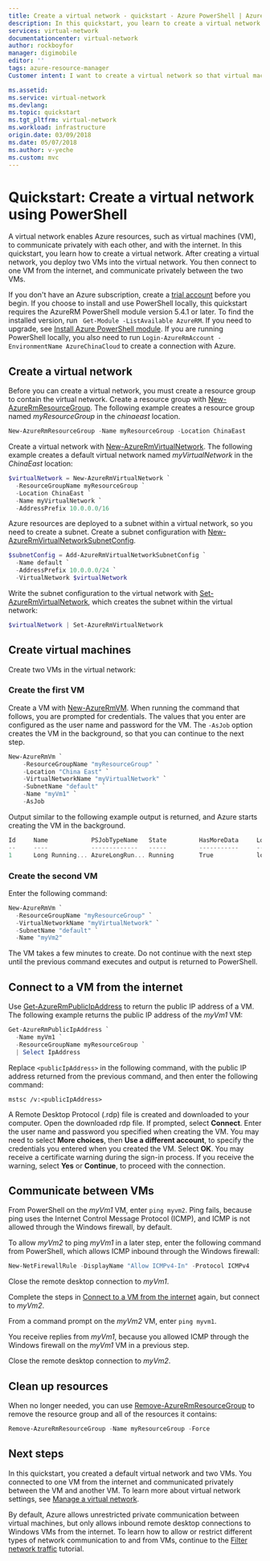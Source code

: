 ```yaml
---
title: Create a virtual network - quickstart - Azure PowerShell | Azure
description: In this quickstart, you learn to create a virtual network using the Azure portal. A virtual network enables Azure resources, such as virtual machines, to communicate privately with each other, and with the internet.
services: virtual-network
documentationcenter: virtual-network
author: rockboyfor
manager: digimobile
editor: ''
tags: azure-resource-manager
Customer intent: I want to create a virtual network so that virtual machines can communicate with privately with each other and with the internet.

ms.assetid: 
ms.service: virtual-network
ms.devlang: 
ms.topic: quickstart
ms.tgt_pltfrm: virtual-network
ms.workload: infrastructure
origin.date: 03/09/2018
ms.date: 05/07/2018
ms.author: v-yeche
ms.custom: mvc
---
```


# Quickstart: Create a virtual network using PowerShell

A virtual network enables Azure resources, such as virtual machines (VM), to communicate privately with each other, and with the internet. In this quickstart, you learn how to create a virtual network. After creating a virtual network, you deploy two VMs into the virtual network. You then connect to one VM from the internet, and communicate privately between the two VMs.

If you don't have an Azure subscription, create a [trial account](https://www.azure.cn/pricing/1rmb-trial) before you begin.
If you choose to install and use PowerShell locally, this quickstart requires the AzureRM PowerShell module version 5.4.1 or later. To find the installed version, run ` Get-Module -ListAvailable AzureRM`. If you need to upgrade, see [Install Azure PowerShell module](https://docs.microsoft.com/powershell/azure/install-azurerm-ps). If you are running PowerShell locally, you also need to run `Login-AzureRmAccount -EnvironmentName AzureChinaCloud` to create a connection with Azure.

## Create a virtual network

Before you can create a virtual network, you must create a resource group to contain the virtual network. Create a resource group with [New-AzureRmResourceGroup](https://docs.microsoft.com/powershell/module/AzureRM.Resources/New-AzureRmResourceGroup). The following example creates a resource group named *myResourceGroup* in the *chinaeast* location.

```powershell
New-AzureRmResourceGroup -Name myResourceGroup -Location ChinaEast
```

Create a virtual network with [New-AzureRmVirtualNetwork](https://docs.microsoft.com/powershell/module/azurerm.network/new-azurermvirtualnetwork). The following example creates a default virtual network named *myVirtualNetwork* in the *ChinaEast* location:

```powershell
$virtualNetwork = New-AzureRmVirtualNetwork `
  -ResourceGroupName myResourceGroup `
  -Location ChinaEast `
  -Name myVirtualNetwork `
  -AddressPrefix 10.0.0.0/16
```

Azure resources are deployed to a subnet within a virtual network, so you need to create a subnet. Create a subnet configuration with [New-AzureRmVirtualNetworkSubnetConfig](https://docs.microsoft.com/powershell/module/azurerm.network/new-azurermvirtualnetworksubnetconfig). 

```powershell
$subnetConfig = Add-AzureRmVirtualNetworkSubnetConfig `
  -Name default `
  -AddressPrefix 10.0.0.0/24 `
  -VirtualNetwork $virtualNetwork
```

Write the subnet configuration to the virtual network with [Set-AzureRmVirtualNetwork](https://docs.microsoft.com/powershell/module/azurerm.network/Set-AzureRmVirtualNetwork), which creates the subnet within the virtual network:

```powershell
$virtualNetwork | Set-AzureRmVirtualNetwork
```

## Create virtual machines

Create two VMs in the virtual network:

### Create the first VM

Create a VM with [New-AzureRmVM](https://docs.microsoft.com/powershell/module/azurerm.compute/new-azurermvm). When running the command that follows, you are prompted for credentials. The values that you enter are configured as the user name and password for the VM. The `-AsJob` option creates the VM in the background, so that you can continue to the next step.

```powershell
New-AzureRmVm `
    -ResourceGroupName "myResourceGroup" `
    -Location "China East" `
    -VirtualNetworkName "myVirtualNetwork" `
    -SubnetName "default" `
    -Name "myVm1" `
    -AsJob
```

Output similar to the following example output is returned, and Azure starts creating the VM in the background.

```powershell
Id     Name            PSJobTypeName   State         HasMoreData     Location             Command                  
--     ----            -------------   -----         -----------     --------             -------                  
1      Long Running... AzureLongRun... Running       True            localhost            New-AzureRmVM     
```

### Create the second VM 

Enter the following command:

```powershell
New-AzureRmVm `
  -ResourceGroupName "myResourceGroup" `
  -VirtualNetworkName "myVirtualNetwork" `
  -SubnetName "default" `
  -Name "myVm2"
```

The VM takes a few minutes to create. Do not continue with the next step until the previous command executes and output is returned to PowerShell.

## Connect to a VM from the internet

Use [Get-AzureRmPublicIpAddress](https://docs.microsoft.com/powershell/module/azurerm.network/get-azurermpublicipaddress) to return the public IP address of a VM. The following example returns the public IP address of the *myVm1* VM:

```powershell
Get-AzureRmPublicIpAddress `
  -Name myVm1 `
  -ResourceGroupName myResourceGroup `
  | Select IpAddress
```

Replace `<publicIpAddress>` in the following command, with the public IP address returned from the previous command, and then enter the following command: 

```
mstsc /v:<publicIpAddress>
```

A Remote Desktop Protocol (.rdp) file is created and downloaded to your computer. Open the downloaded rdp file. If prompted, select **Connect**. Enter the user name and password you specified when creating the VM. You may need to select **More choices**, then **Use a different account**, to specify the credentials you entered when you created the VM. Select **OK**. You may receive a certificate warning during the sign-in process. If you receive the warning, select **Yes** or **Continue**, to proceed with the connection.

## Communicate between VMs

From PowerShell on the *myVm1* VM, enter `ping myvm2`. Ping fails, because ping uses the Internet Control Message Protocol (ICMP), and ICMP is not allowed through the Windows firewall, by default.

To allow *myVm2* to ping *myVm1* in a later step, enter the following command from PowerShell, which allows ICMP inbound through the Windows firewall:

```powershell
New-NetFirewallRule -DisplayName "Allow ICMPv4-In" -Protocol ICMPv4
```

Close the remote desktop connection to *myVm1*. 

Complete the steps in [Connect to a VM from the internet](#connect-to-a-vm-from-the-internet) again, but connect to *myVm2*. 

From a command prompt on the *myVm2* VM, enter `ping myvm1`.

You receive replies from *myVm1*, because you allowed ICMP through the Windows firewall on the *myVm1* VM in a previous step.

Close the remote desktop connection to *myVm2*.

## Clean up resources

When no longer needed, you can use [Remove-AzureRmResourceGroup](https://docs.microsoft.com/powershell/module/azurerm.resources/remove-azurermresourcegroup) to remove the resource group and all of the resources it contains:

```powershell 
Remove-AzureRmResourceGroup -Name myResourceGroup -Force
```

## Next steps

In this quickstart, you created a default virtual network and two VMs. You connected to one VM from the internet and communicated privately between the VM and another VM. To learn more about virtual network settings, see [Manage a virtual network](manage-virtual-network.md). 

By default, Azure allows unrestricted private communication between virtual machines, but only allows inbound remote desktop connections to Windows VMs from the internet. To learn how to allow or restrict different types of network communication to and from VMs, continue to the [Filter network traffic](tutorial-filter-network-traffic.md) tutorial.

<!-- Update_Description: update meta properties, wording update, wording update -->